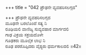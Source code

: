 +++
title = "042 ಪ್ರೌಢನೇ ವ್ಯವಹರಿಸಲಗ್ಗದ"

+++
ಪ್ರೌಢನೇ ವ್ಯವಹರಿಸಲಗ್ಗದ  
ಮೂಢನೇ ಬರಲೊಂದೆ ಸತ್ಯ ನಿ  
ರೂಢಿಯಲಿ ವಾಣಿಜ್ಯ ಸುವ್ಯವಹಾರ ಮಾರ್ಗದಲಿ   
ಗಾಢ ವಿಕ್ರಯ ಸಕ್ರಯದೊಳೇ  
ಗೂಢಕರು ಮೂಲೈಕ ಲಾಭ ನಿ  
ರೂಢ ಪರರೊಪ್ಪಿದರು ವೈಶ್ಯರು ಧರ್ಮಕಾಲದಲಿ      ॥42॥